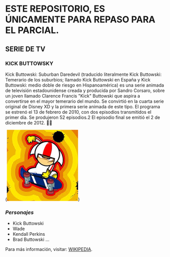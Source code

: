 # ESTE REPOSITORIO, ES ÚNICAMENTE PARA REPASO PARA EL PARCIAL.

## **SERIE DE TV**

### KICK BUTTOWSKY ###

Kick Buttowski: Suburban Daredevil (traducido literalmente Kick Buttowski: Temerario de los suburbios; llamado Kick Buttowski en España y Kick Buttowski: medio doble de riesgo en Hispanoamérica) es una serie animada de televisión estadounidense creada y producida por Sandro Corsaro, sobre un joven llamado Clarence Francis "Kick" Buttowski que aspira a convertirse en el mayor temerario del mundo. Se convirtió en la cuarta serie original de Disney XD y la primera serie animada de este tipo. El programa se estrenó el 13 de febrero de 2010, con dos episodios transmitidos el primer día. Se produjeron 52 episodios.2​ El episodio final se emitió el 2 de diciembre de 2012. :metal::vulcan_salute:

(![alt text](kick.png))

### *Personajes* ###

* Kick Buttowski
* Wade
* Kendall Perkins
* Brad Buttowski
...

Para más información, visitar: [WIKIPEDIA](https://es.wikipedia.org/wiki/Kick_Buttowski:_Suburban_Daredevil).

